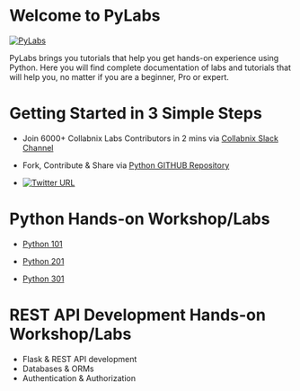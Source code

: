 # Welcome to PyLabs

[![PyLabs](assets/pylabs.png)](http://pylabs.collabnix.com/)



PyLabs brings you tutorials that help you get hands-on experience using Python. Here you will find complete documentation of labs and tutorials that will help you, no matter if you are a beginner, Pro or expert.

#  Getting Started in 3 Simple Steps

- Join 6000+ Collabnix Labs Contributors in 2 mins via [Collabnix Slack Channel](https://join.slack.com/t/collabnix/shared_invite/enQtODgyMjk0MzU5ODQyLTM1MGI0M2EzMGM3MTNlYTI0OGFiNjY2NzI1OTY2N2E1Yjk1N2NjZDMzZDk1NmYyMTJiYTA1ODMyNDNlNzc3MjU)

- Fork, Contribute & Share via [Python GITHUB Repository](https://github.com/collabnix/python)

-  [![Twitter URL](https://img.shields.io/twitter/url/https/twitter.com/fold_left.svg?style=social&label=Follow%20%40collabnix)](https://twitter.com/collabnix)


# Python Hands-on Workshop/Labs

- [Python 101](Python101/README.md)

- [Python 201](Python201/README.md)

- [Python 301](Python301/README.md)

# REST API Development Hands-on Workshop/Labs

- Flask & REST API development
- Databases & ORMs
- Authentication & Authorization
